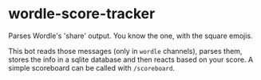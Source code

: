 # wordle-score-tracker

Parses Wordle's 'share' output. You know the one, with the square emojis. 

This bot reads those messages (only in `wordle` channels), parses them, stores the info in a sqlite database and then reacts based on your score. A simple scoreboard can be called with `/scoreboard`.
